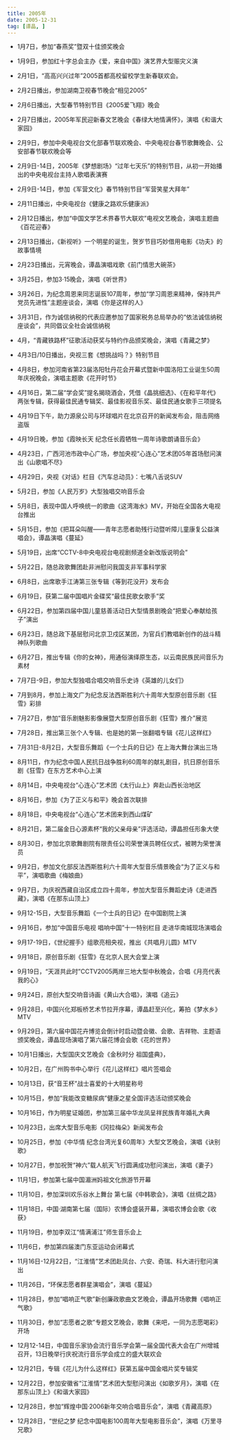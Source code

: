 ```yaml
---
title: 2005年
date: 2005-12-31
tag: [谭晶, ]
---
```


- 1月7日，参加“春燕奖”暨双十佳颁奖晚会

- 1月9日，参加红十字总会主办《爱，来自中国》演艺界大型赈灾义演

- 2月1日，“高高兴兴过年”2005首都高校留校学生新春联欢会。

- 2月2日播出，参加湖南卫视春节晚会“相见2005”

<!-- more -->

- 2月6日播出，大型春节特别节目《2005爱飞翔》晚会

- 2月7日播出，2005年军民迎新春文艺晚会《春绿大地情满怀》，演唱《和谐大家园》

- 2月9日，参加中央电视台文化部春节联欢晚会、中央电视台春节歌舞晚会、公安部春节联欢晚会等

- 2月9日-14日，2005年《梦想剧场》“过年七天乐”的特别节目，从初一开始播出的中央电视台主持人歌唱表演赛

- 2月9日-14日，参加《军营文化》春节特别节目“军营笑星大拜年”

- 2月11日播出，中央电视台《健康之路欢乐健康派》

- 2月12日播出，参加“中国文学艺术界春节大联欢”电视文艺晚会，演唱主题曲《百花迎春》

- 2月13日播出，《新视听》一个明星的诞生，贺岁节目巧妙借用电影《功夫》的故事情境

- 2月23日播出，元宵晚会，谭晶演唱戏歌《前门情思大碗茶》

- 3月25日，参加3·15晚会，演唱《听世界》

- 3月26日，为纪念周恩来同志诞辰107周年，参加“学习周恩来精神，保持共产党员先进性”主题座谈会，演唱《你是这样的人》

- 3月31日，作为诚信纳税的代表应邀参加了国家税务总局举办的“依法诚信纳税座谈会”，共同倡议全社会诚信纳税

- 4月，“青藏铁路杯”征歌活动获奖与特约作品颁奖晚会，演唱《青藏之梦》

- 4月3日/10日播出，央视三套《想挑战吗？》特别节目

- 4月8日，参加河南省第23届洛阳牡丹花会开幕式暨新中国洛阳工业诞生50周年庆祝晚会，演唱主题歌《花开时节》

- 4月16日，第二届“学会奖”提名揭晓酒会，凭借《晶挑细选》、《在和平年代》两张专辑，获得最佳民通专辑奖、最佳影视音乐奖、最佳民通女歌手三项提名

- 4月19日下午，助力源泉公司与环球唱片在北京召开的新闻发布会，阻击网络盗版

- 4月19日晚，参加《霞映长天 纪念任长霞牺牲一周年诗歌朗诵音乐会》

- 4月23日，广西河池市政中心广场，参加央视“心连心”艺术团05年首场慰问演出《山歌唱不尽》

- 4月29日，央视《对话》栏目《汽车总动员》：七嘴八舌说SUV

- 5月2日，参加《人民万岁》大型独唱交响音乐会

- 5月8日，表现中国人呼唤统一的歌曲《这湾海水》MV，开始在全国各大电视台推出

- 5月15日，参加《把耳朵叫醒——青年志愿者助残行动暨听障儿童康复公益演唱会》，谭晶演唱《蔓延》

- 5月19日，出席“CCTV-8中央电视台电视剧频道全新改版说明会”

- 5月22日，随总政歌舞团赴非洲慰问我国支非军事科学家

- 6月8日，出席歌手江涛第三张专辑《等到花没开》发布会

- 6月19日，获第二届中国唱片金碟奖“最佳民歌女歌手”奖

- 6月22日，参加第四届中国儿童慈善活动日大型情景剧晚会“把爱心奉献给孩子”演出

- 6月23日，随总政下基层慰问北京卫戍区某团，为官兵们教唱新创作的战斗精神队列歌曲

- 6月27日，推出专辑《你的女神》，用通俗演绎原生态，以云南民族民间音乐为素材

- 7月7日-9日，参加大型独唱合唱交响音乐史诗《英雄的儿女们》

- 7月到8月，参加上海文广为纪念反法西斯胜利六十周年大型原创音乐剧《狂雪》彩排

- 7月27日，参加“音乐剧魅影影像展暨大型原创音乐剧《狂雪》推介”展览

- 7月28日，推出第三张个人专辑、也是她的第一张翻唱专辑《花儿这样红》

- 7月31日-8月2日，大型音乐舞蹈《一个士兵的日记》在上海大舞台演出三场

- 8月11日，作为纪念中国人民抗日战争胜利60周年的献礼剧目，抗日原创音乐剧《狂雪》在东方艺术中心上演

- 8月14日，中央电视台“心连心”艺术团《太行山上》奔赴山西长治地区

- 8月16日，参加《为了正义与和平》晚会首次联排

- 8月18日，中央电视台“心连心”艺术团来到西山煤矿

- 8月21日，第二届金日心源素杯“我的父亲母亲”评选活动，谭晶担任形象大使

- 8月30日，参加北京歌舞剧院有限责任公司荣誉演员聘任仪式，被聘为荣誉演员

- 9月2日，参加文化部反法西斯胜利六十周年大型音乐情景晚会“为了正义与和平”，演唱歌曲《梅娘曲》

- 9月7日，为庆祝西藏自治区成立四十周年，参加大型音乐舞蹈史诗《走进西藏》，演唱《在那东山顶上》

- 9月12-15日，大型音乐舞蹈《一个士兵的日记》在中国剧院上演

- 9月16日，参加“中国音乐电视 唱响中国”十一特别栏目 走进华南城现场演唱会

- 9月17-19日，《世纪握手》组歌亮相央视，推出《共唱月儿圆》MTV

- 9月18日，原创音乐剧《狂雪》在北京人民大会堂上演

- 9月19日，“天涯共此时”CCTV2005两岸三地大型中秋晚会，合唱《月亮代表我的心》

- 9月24日，原创大型交响音诗画《黄山大合唱》，演唱《追云》

- 9月28日，中国兴化郑板桥艺术节拉开序幕，谭晶赶至兴化，筹拍《梦水乡》MTV

- 9月29日，第六届中国花卉博览会倒计时启动暨会徽、会歌、吉祥物、主题语颁奖晚会，谭晶现场演唱了第六届花博会会歌《花的世界》

- 10月1日播出，大型国庆文艺晚会《金秋时分 祖国盛典》，

- 10月2日，在广州购书中心举行《花儿这样红》唱片签唱会

- 10月13日，获“音王杯”战士喜爱的十大明星称号

- 10月15日，参加“我能改变糖尿病”健康之星全国评选活动颁奖晚会

- 10月16日，作为明星证婚团，参加第三届中华龙凤呈祥民族青年婚礼大典

- 10月23日，出席大型音乐电影《冈拉梅朵》新闻发布会

- 10月25日，参加《中华情 纪念台湾光复60周年》大型文艺晚会，演唱《诀别歌》

- 10月27日，参加祝贺“神六”载人航天飞行圆满成功慰问演出，演唱《妻子》

- 11月1日，参加第七届中国湄洲妈祖文化旅游节开幕

- 11月10日，参加深圳欢乐谷水上舞台 第七届《中韩歌会》，演唱《丝绸之路》 

- 11月18日，中国·湖南第七届（国际）农博会盛装开幕，演唱农博会会歌《收获》

- 11月19日，参加李双江“情满浦江”师生音乐会上

- 11月6日，参加第四届澳门东亚运动会闭幕式

- 11月16日-12月22日，“江淮情”艺术团赴凤台、六安、奇瑞、科大进行慰问演出

- 11月26日，“环保志愿者群星演唱会”，演唱《蔓延》

- 11月28日，参加“唱响正气歌”新创廉政歌曲文艺晚会，谭晶开场歌舞《唱响正气歌》

- 11月30日，参加“志愿者之歌”专题文艺晚会，歌舞《来吧，一同为志愿喝彩》开场

- 12月12-14日，中国音乐家协会流行音乐学会第一届全国代表大会在广州增城召开，13日晚举行庆祝流行音乐学会成立的盛大联欢会

- 12月21日，专辑《花儿为什么这样红》获第五届中国金唱片奖专辑奖

- 12月22日，参加安徽省“江淮情”艺术团大型慰问演出《如歌岁月》，演唱《在那东山顶上》《和谐大家园》

- 12月28日，参加“辉煌中国·2006新年交响合唱音乐会”，演唱《青藏高原》

- 12月28日，“世纪之梦 纪念中国电影100周年大型电影音乐会”，演唱《万里寻兄歌》

